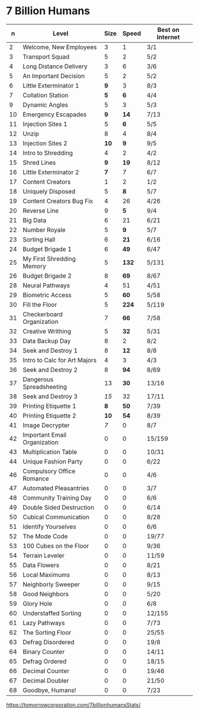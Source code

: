 # 7 Billion Humans

| n | Level                           |Size  |Speed  |Best on Internet|
|---|---------------------------------|------|-------|----------------|
| 2 | Welcome, New Employees          |3     |1      | 3/1            |
| 3 | Transport Squad                 |5     |2      | 5/2            |
| 4 | Long Distance Delivery          |3     |6      | 3/6            |
| 5 | An Important Decision           |5     |2      | 5/2            |
| 6 | Little Exterminator 1           |**9** |3      | 8/3            |
| 7 | Collation Station               |**5** |**6**  | 4/4            |
| 9 | Dynamic Angles                  |5     |3      | 5/3            |
|10 | Emergency Escapades             |**9** |**14** | 7/13           |
|11 | Injection Sites 1               |5     |**6**  | 5/5            |
|12 | Unzip                           |8     |4      | 8/4            |
|13 | Injection Sites 2               |**10**|**9**  | 9/5            |
|14 | Intro to Shredding              |4     |2      | 4/2            |
|15 | Shred Lines                     |**9** |**19** | 8/12           |
|16 | Little Exterminator 2           |**7** |7      | 6/7            |
|17 | Content Creators                |1     |2      | 1/2            |
|18 | Uniquely Disposed               |5     |**8**  | 5/7            |
|19 | Content Creators Bug Fix        |4     |26     | 4/26           |
|20 | Reverse Line                    |9     |**5**  | 9/4            |
|21 | Big Data                        |6     |21     | 6/21           |
|22 | Number Royale                   |5     |**9**  | 5/7            |
|23 | Sorting Hall                    |6     |**21** | 6/16           |
|24 | Budget Brigade 1                |6     |**49** | 6/47           |
|25 | My First Shredding Memory       |5     |**132**| 5/131          |
|26 | Budget Brigade 2                |8     |**69** | 8/67           |
|28 | Neural Pathways                 |4     |51     | 4/51           |
|29 | Biometric Access                |5     |**60** | 5/58           |
|30 | Fill the Floor                  |5     |**224**| 5/119          |
|31 | Checkerboard Organization       |7     |**66** | 7/58           |
|32 | Creative Writhing               |5     |**32** | 5/31           |
|33 | Data Backup Day                 |8     |2      | 8/2            |
|34 | Seek and Destroy 1              |8     |**12** | 8/8            |
|35 | Intro to Calc for Art Majors    |4     |3      | 4/3            |
|36 | Seek and Destroy 2              |8     |**94** | 8/69           |
|37 | Dangerous Spreadsheeting        |13    |**30** | 13/16          |
|38 | Seek and Destroy 3              |_15_  |32     | 17/11          |
|39 | Printing Etiquette 1            |**8** |**50** | 7/39           |
|40 | Printing Etiquette 2            |**10**|**54** | 8/39           |
|41 | Image Decrypter                 |_7_   |0      | 8/7            |
|42 | Important Email Organization    |0     |0      | 15/159         |
|43 | Multiplication Table            |0     |0      | 10/31          |
|44 | Unique Fashion Party            |0     |0      | 6/22           |
|46 | Compulsory Office Romance       |0     |0      | 4/6            |
|47 | Automated Pleasantries          |0     |0      | 3/7            |
|48 | Community Training Day          |0     |0      | 6/6            |
|49 | Double Sided Destruction        |0     |0      | 6/14           |
|50 | Cubical Communication           |0     |0      | 8/28           |
|51 | Identify Yourselves             |0     |0      | 6/6            |
|52 | The Mode Code                   |0     |0      | 19/77          |
|53 | 100 Cubes on the Floor          |0     |0      | 9/36           |
|54 | Terrain Leveler                 |0     |0      | 11/59          |
|55 | Data Flowers                    |0     |0      | 8/21           |
|56 | Local Maximums                  |0     |0      | 8/13           |
|57 | Neighborly Sweeper              |0     |0      | 9/15           |
|58 | Good Neighbors                  |0     |0      | 5/20           |
|59 | Glory Hole                      |0     |0      | 6/8            |
|60 | Understaffed Sorting            |0     |0      | 12/155         |
|61 | Lazy Pathways                   |0     |0      | 7/73           |
|62 | The Sorting Floor               |0     |0      | 25/55          |
|63 | Defrag Disordered               |0     |0      | 19/8           |
|64 | Binary Counter                  |0     |0      | 14/11          |
|65 | Defrag Ordered                  |0     |0      | 18/15          |
|66 | Decimal Counter                 |0     |0      | 19/46          |
|67 | Decimal Doubler                 |0     |0      | 21/50          |
|68 | Goodbye, Humans!                |0     |0      | 7/23           |

https://tomorrowcorporation.com/7billionhumansStats/
